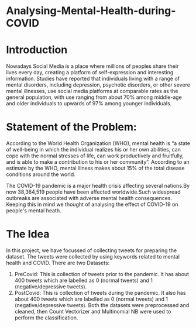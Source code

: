# Analysing-Mental-Health-during-COVID

# Introduction
Nowadays Social Media is a place where millions of peoples share their lives every day, creating a platform of self-expression and interesting information. Studies have reported that individuals living with a range of mental disorders, including depression, psychotic disorders, or other severe mental illnesses, use social media platforms at comparable rates as the general population, with use ranging from about 70% among middle-age and older individuals to upwards of 97% among younger individuals.

# Statement of the Problem:
According to the World Health Organization (WHO), mental health is “a state of well-being in which the individual realizes his or her own abilities, can cope with the normal stresses of life, can work productively and fruitfully, and is able to make a contribution to his or her community”. According to an estimate by the WHO, mental illness makes about 15% of the total disease conditions around the world.

The COVID-19 pandemic is a major health crisis affecting several nations.By now 38,364,519 people have been affected worldwide.Such widespread outbreaks are associated with adverse mental health consequences. Keeping this in mind we thought of analysing the effect of COVID-19 on people's mental heath.

# The Idea
In this project, we have focussed of collecting tweets for preparing the dataset. The tweets were collected by using keywords related to mental health and COVID.
There are two Datasets: 
  1. PreCovid: This is collection of tweets prior to the pandemic. It has about 400 tweets which are labelled as 0 (normal tweets) and 1 (negative/depressive tweets).
  2. PostCovid:  This is collection of tweets during the pandemic. It also has about 400 tweets which are labelled as 0 (normal tweets) and 1 (negative/depressive tweets).
 Both the datasets were preprocessed and cleaned, then Count Vectorizer and Multinomial NB were used to perform the classification. 
